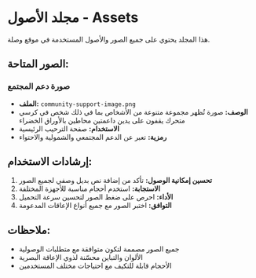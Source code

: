 # مجلد الأصول - Assets

هذا المجلد يحتوي على جميع الصور والأصول المستخدمة في موقع وصلة.

## الصور المتاحة:

### صورة دعم المجتمع
- **الملف:** `community-support-image.png`
- **الوصف:** صورة تُظهر مجموعة متنوعة من الأشخاص بما في ذلك شخص في كرسي متحرك يقفون على يدين داعمتين محاطين بالأوراق الخضراء
- **الاستخدام:** صفحة الترحيب الرئيسية
- **رمزية:** تعبر عن الدعم المجتمعي والشمولية والاحتواء

## إرشادات الاستخدام:

1. **تحسين إمكانية الوصول:** تأكد من إضافة نص بديل وصفي لجميع الصور
2. **الاستجابة:** استخدم أحجام مناسبة للأجهزة المختلفة
3. **الأداء:** احرص على ضغط الصور لتحسين سرعة التحميل
4. **التوافق:** اختبر الصور مع جميع أنواع الإعاقات المدعومة

## ملاحظات:

- جميع الصور مصممة لتكون متوافقة مع متطلبات الوصولية
- الألوان والتباين محسّنة لذوي الإعاقة البصرية
- الأحجام قابلة للتكيف مع احتياجات مختلف المستخدمين